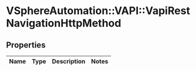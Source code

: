 # VSphereAutomation::VAPI::VapiRestNavigationHttpMethod

## Properties
Name | Type | Description | Notes
------------ | ------------- | ------------- | -------------


